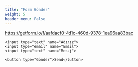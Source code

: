 ```yaml
---
title: "Form Gönder"
weight: 5
header_menu: False
---
```


https://getform.io/f/aafdacf0-4d1c-460d-9378-1ea96aa83bac


<form action="https://getform.io/f/aafdacf0-4d1c-460d-9378-1ea96aa83bac" 
      method="POST"
      accept-charset="UTF-8">
    
    <input type="text" name="Adınız">
    <input type="email" name="Email">
    <input type="text" name="Mesaj">
    
    <button type="Gönder">Send</button>
    
</form>


